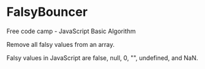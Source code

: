 # FalsyBouncer
Free code camp - JavaScript Basic Algorithm

Remove all falsy values from an array.

Falsy values in JavaScript are false, null, 0, "", undefined, and NaN.

